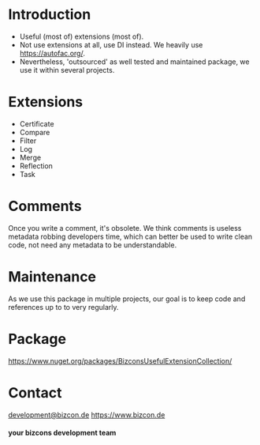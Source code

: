 # Introduction 
* Useful (most of) extensions (most of).
* Not use extensions at all, use DI instead. We heavily use https://autofac.org/.
* Nevertheless, 'outsourced' as well tested and maintained package, we use it within several projects.

# Extensions
* Certificate
* Compare
* Filter
* Log
* Merge
* Reflection
* Task

# Comments
Once you write a comment, it's obsolete.
We think comments is useless metadata robbing developers time, which can better be used to write clean code, not need any metadata to be understandable.

# Maintenance
As we use this package in multiple projects, our goal is to keep code and references up to to very regularly.

# Package
https://www.nuget.org/packages/BizconsUsefulExtensionCollection/

# Contact
development@bizcon.de
https://www.bizcon.de

#### your bizcons development team